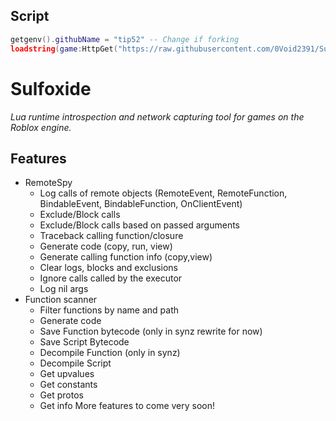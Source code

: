 ## Script
```lua
getgenv().githubName = "tip52" -- Change if forking
loadstring(game:HttpGet("https://raw.githubusercontent.com/0Void2391/Sulfoxide/refs/heads/main/init.lua"))()
```

# Sulfoxide
<i>Lua runtime introspection and network capturing tool for games on the Roblox engine.</i>

## Features
* RemoteSpy
    * Log calls of remote objects (RemoteEvent, RemoteFunction, BindableEvent, BindableFunction, OnClientEvent)
    * Exclude/Block calls
    * Exclude/Block calls based on passed arguments
    * Traceback calling function/closure
    * Generate code (copy, run, view)
    * Generate calling function info (copy,view)
    * Clear logs, blocks and exclusions
    * Ignore calls called by the executor
    * Log nil args
* Function scanner
    * Filter functions by name and path
    * Generate code
    * Save Function bytecode (only in synz rewrite for now)
    * Save Script Bytecode
    * Decompile Function (only in synz)
    * Decompile Script
    * Get upvalues
    * Get constants
    * Get protos
    * Get info
More features to come very soon!
